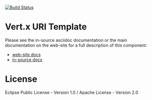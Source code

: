 [![Build Status](https://github.com/eclipse-vertx/vertx-uri-template/workflows/CI/badge.svg?branch=main)](https://github.com/eclipse-vertx/vertx-uri-template/actions?query=workflow%3ACI)

# Vert.x URI Template

Please see the in-source asciidoc documentation or the main documentation on the web-site for a full description
of this component:

* [web-site docs](todo)
* [in-source docs](src/main/asciidoc/index.adoc)

# License

Eclipse Public License - Version 1.0 / Apache License - Version 2.0
